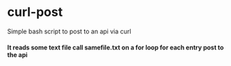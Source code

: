 # curl-post
Simple bash script to post to an api via curl

#### It reads some text file call samefile.txt on a for loop for each entry post to the api
